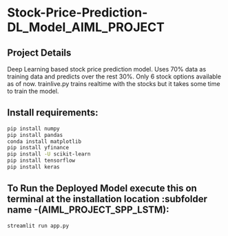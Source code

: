 # Stock-Price-Prediction-DL_Model_AIML_PROJECT

## Project Details

Deep Learning based stock price prediction model. Uses 70% data as training data and predicts over the rest 30%. Only 6 stock options available as of now. 
trainlive.py trains realtime with the stocks but it takes some time to train the model.

## Install requirements:

```bash
pip install numpy
pip install pandas
conda install matplotlib
pip install yfinance
pip install -U scikit-learn
pip install tensorflow
pip install keras
```

## To Run the Deployed Model execute this on terminal at the installation location :subfolder name -(AIML_PROJECT_SPP_LSTM):

```bash
streamlit run app.py
```
